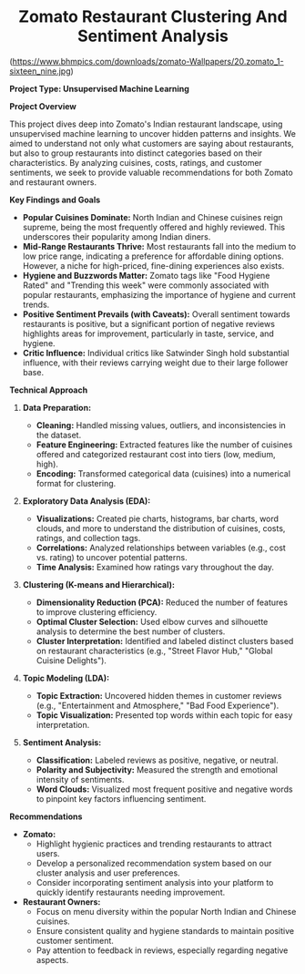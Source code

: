 <h1 align="center">Zomato Restaurant Clustering And Sentiment Analysis</h1>

(https://www.bhmpics.com/downloads/zomato-Wallpapers/20.zomato_1-sixteen_nine.jpg)



**Project Type: Unsupervised Machine Learning**

**Project Overview**

This project dives deep into Zomato's Indian restaurant landscape, using unsupervised machine learning to uncover hidden patterns and insights. We aimed to understand not only what customers are saying about restaurants, but also to group restaurants into distinct categories based on their characteristics. By analyzing cuisines, costs, ratings, and customer sentiments, we seek to provide valuable recommendations for both Zomato and restaurant owners.

**Key Findings and Goals**

* **Popular Cuisines Dominate:**  North Indian and Chinese cuisines reign supreme, being the most frequently offered and highly reviewed. This underscores their popularity among Indian diners.
* **Mid-Range Restaurants Thrive:** Most restaurants fall into the medium to low price range, indicating a preference for affordable dining options. However, a niche for high-priced, fine-dining experiences also exists.
* **Hygiene and Buzzwords Matter:** Zomato tags like "Food Hygiene Rated" and "Trending this week" were commonly associated with popular restaurants, emphasizing the importance of hygiene and current trends.
* **Positive Sentiment Prevails (with Caveats):** Overall sentiment towards restaurants is positive, but a significant portion of negative reviews highlights areas for improvement, particularly in taste, service, and hygiene.
* **Critic Influence:** Individual critics like Satwinder Singh hold substantial influence, with their reviews carrying weight due to their large follower base.

**Technical Approach**

1. **Data Preparation:**
   * **Cleaning:** Handled missing values, outliers, and inconsistencies in the dataset.
   * **Feature Engineering:** Extracted features like the number of cuisines offered and categorized restaurant cost into tiers (low, medium, high).
   * **Encoding:** Transformed categorical data (cuisines) into a numerical format for clustering.

2. **Exploratory Data Analysis (EDA):**
   * **Visualizations:** Created pie charts, histograms, bar charts, word clouds, and more to understand the distribution of cuisines, costs, ratings, and collection tags.
   * **Correlations:** Analyzed relationships between variables (e.g., cost vs. rating) to uncover potential patterns.
   * **Time Analysis:** Examined how ratings vary throughout the day.

3. **Clustering (K-means and Hierarchical):**
   * **Dimensionality Reduction (PCA):** Reduced the number of features to improve clustering efficiency.
   * **Optimal Cluster Selection:** Used elbow curves and silhouette analysis to determine the best number of clusters.
   * **Cluster Interpretation:**  Identified and labeled distinct clusters based on restaurant characteristics (e.g., "Street Flavor Hub," "Global Cuisine Delights").

4. **Topic Modeling (LDA):**
   * **Topic Extraction:**  Uncovered hidden themes in customer reviews (e.g., "Entertainment and Atmosphere," "Bad Food Experience").
   * **Topic Visualization:** Presented top words within each topic for easy interpretation.

5. **Sentiment Analysis:**
   * **Classification:** Labeled reviews as positive, negative, or neutral.
   * **Polarity and Subjectivity:** Measured the strength and emotional intensity of sentiments.
   * **Word Clouds:** Visualized most frequent positive and negative words to pinpoint key factors influencing sentiment.


**Recommendations**

* **Zomato:**
   * Highlight hygienic practices and trending restaurants to attract users.
   * Develop a personalized recommendation system based on our cluster analysis and user preferences.
   * Consider incorporating sentiment analysis into your platform to quickly identify restaurants needing improvement.
* **Restaurant Owners:**
   * Focus on menu diversity within the popular North Indian and Chinese cuisines.
   * Ensure consistent quality and hygiene standards to maintain positive customer sentiment.
   * Pay attention to feedback in reviews, especially regarding negative aspects.


